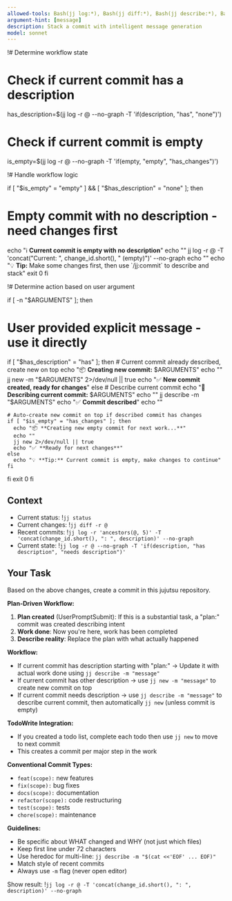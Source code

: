 ```yaml
---
allowed-tools: Bash(jj log:*), Bash(jj diff:*), Bash(jj describe:*), Bash(jj new:*), Bash(jj status:*)
argument-hint: [message]
description: Stack a commit with intelligent message generation
model: sonnet
---
```


!# Determine workflow state

# Check if current commit has a description
has_description=$(jj log -r @ --no-graph -T 'if(description, "has", "none")')

# Check if current commit is empty
is_empty=$(jj log -r @ --no-graph -T 'if(empty, "empty", "has_changes")')

!# Handle workflow logic

if [ "$is_empty" = "empty" ] && [ "$has_description" = "none" ]; then
  # Empty commit with no description - need changes first
  echo "ℹ️  **Current commit is empty with no description**"
  echo ""
  jj log -r @ -T 'concat("Current: ", change_id.short(), " (empty)")' --no-graph
  echo ""
  echo "💡 **Tip:** Make some changes first, then use \`/jj:commit\` to describe and stack"
  exit 0
fi

!# Determine action based on user argument

if [ -n "$ARGUMENTS" ]; then
  # User provided explicit message - use it directly
  if [ "$has_description" = "has" ]; then
    # Current commit already described, create new on top
    echo "📦 **Creating new commit:** $ARGUMENTS"
    echo ""
    jj new -m "$ARGUMENTS" 2>/dev/null || true
    echo "✅ **New commit created, ready for changes**"
  else
    # Describe current commit
    echo "📝 **Describing current commit:** $ARGUMENTS"
    echo ""
    jj describe -m "$ARGUMENTS"
    echo "✅ **Commit described**"
    echo ""

    # Auto-create new commit on top if described commit has changes
    if [ "$is_empty" = "has_changes" ]; then
      echo "📦 **Creating new empty commit for next work...**"
      echo ""
      jj new 2>/dev/null || true
      echo "✅ **Ready for next changes**"
    else
      echo "💡 **Tip:** Current commit is empty, make changes to continue"
    fi
  fi
  exit 0
fi

## Context

- Current status: !`jj status`
- Current changes: !`jj diff -r @`
- Recent commits: !`jj log -r 'ancestors(@, 5)' -T 'concat(change_id.short(), ": ", description)' --no-graph`
- Current state: !`jj log -r @ --no-graph -T 'if(description, "has description", "needs description")'`

## Your Task

Based on the above changes, create a commit in this jujutsu repository.

**Plan-Driven Workflow:**
1. **Plan created** (UserPromptSubmit): If this is a substantial task, a "plan:" commit was created describing intent
2. **Work done**: Now you're here, work has been completed
3. **Describe reality**: Replace the plan with what actually happened

**Workflow:**
- If current commit has description starting with "plan:" → Update it with actual work done using `jj describe -m "message"`
- If current commit has other description → use `jj new -m "message"` to create new commit on top
- If current commit needs description → use `jj describe -m "message"` to describe current commit, then automatically `jj new` (unless commit is empty)

**TodoWrite Integration:**
- If you created a todo list, complete each todo then use `jj new` to move to next commit
- This creates a commit per major step in the work

**Conventional Commit Types:**
- `feat(scope):` new features
- `fix(scope):` bug fixes
- `docs(scope):` documentation
- `refactor(scope):` code restructuring
- `test(scope):` tests
- `chore(scope):` maintenance

**Guidelines:**
- Be specific about WHAT changed and WHY (not just which files)
- Keep first line under 72 characters
- Use heredoc for multi-line: `jj describe -m "$(cat <<'EOF' ... EOF)"`
- Match style of recent commits
- Always use `-m` flag (never open editor)

Show result: !`jj log -r @ -T 'concat(change_id.short(), ": ", description)' --no-graph`
